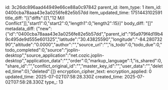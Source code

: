 id: 3c26dc896aad44949e66ce88a0c97842
parent_id: 
item_type: 1
item_id: 0400cba78aaa43e3a0256fe82e5b57dd
item_updated_time: 1751443102591
title_diff: "[{\"diffs\":[[1,\"12 M/I Conflict\"]],\"start1\":0,\"start2\":0,\"length1\":0,\"length2\":15}]"
body_diff: "[]"
metadata_diff: {"new":{"id":"0400cba78aaa43e3a0256fe82e5b57dd","parent_id":"95a979f4d19b49c495de9d555e601325","latitude":"30.43825590","longitude":"-84.28073290","altitude":"0.0000","author":"","source_url":"","is_todo":0,"todo_due":0,"todo_completed":0,"source":"joplin-desktop","source_application":"net.cozic.joplin-desktop","application_data":"","order":0,"markup_language":1,"is_shared":0,"share_id":"","conflict_original_id":"","master_key_id":"","user_data":"","deleted_time":0},"deleted":[]}
encryption_cipher_text: 
encryption_applied: 0
updated_time: 2025-07-02T07:58:28.330Z
created_time: 2025-07-02T07:58:28.330Z
type_: 13